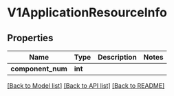 # V1ApplicationResourceInfo

## Properties
Name | Type | Description | Notes
------------ | ------------- | ------------- | -------------
**component_num** | **int** |  | 

[[Back to Model list]](../vela-client/README.md#documentation-for-models) [[Back to API list]](../vela-client/README.md#documentation-for-api-endpoints) [[Back to README]](../vela-client/README.md)

